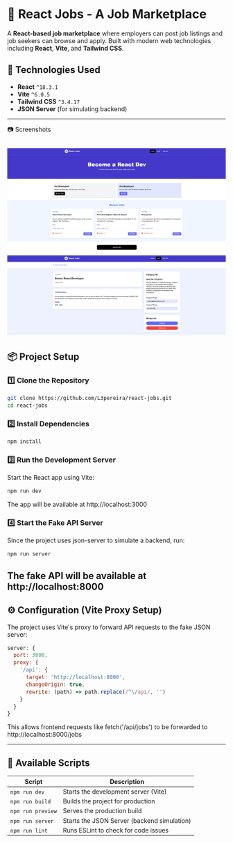 # 🚀 React Jobs - A Job Marketplace

A **React-based job marketplace** where employers can post job listings and job seekers can browse and apply. Built with modern web technologies including **React**, **Vite**, and **Tailwind CSS**.

## 📌 Technologies Used
- **React** `^18.3.1`
- **Vite** `^6.0.5`
- **Tailwind CSS** `^3.4.17`
- **JSON Server** (for simulating backend)

---
📷 Screenshots

![alt text](image-1.png)
![alt text](image-2.png)
---

## 📦 Project Setup

### 1️⃣ Clone the Repository
```sh
git clone https://github.com/L3pereira/react-jobs.git
cd react-jobs
```
### 2️⃣ Install Dependencies

```sh
npm install
```

### 3️⃣ Run the Development Server
Start the React app using Vite:

```sh
npm run dev
```
The app will be available at http://localhost:3000

### 4️⃣ Start the Fake API Server

Since the project uses json-server to simulate a backend, run:

```sh
npm run server
```
The fake API will be available at http://localhost:8000
---

## ⚙️ Configuration (Vite Proxy Setup)
The project uses Vite's proxy to forward API requests to the fake JSON server:


```js
server: {
  port: 3000,
  proxy: {
    '/api': {
      target: 'http://localhost:8000',
      changeOrigin: true,
      rewrite: (path) => path.replace(/^\/api/, '')
    }
  }
}

```
This allows frontend requests like fetch('/api/jobs') to be forwarded to http://localhost:8000/jobs

---

## 📜 Available Scripts

| Script          | Description                               |
|----------------|-------------------------------------------|
| `npm run dev`  | Starts the development server (Vite)     |
| `npm run build` | Builds the project for production       |
| `npm run preview` | Serves the production build           |
| `npm run server` | Starts the JSON Server (backend simulation) |
| `npm run lint` | Runs ESLint to check for code issues     |
